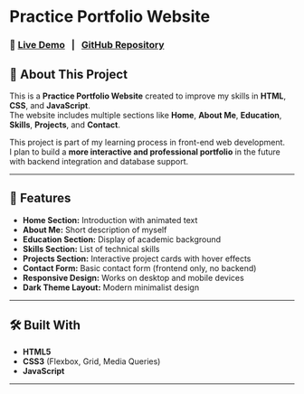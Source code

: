 # Practice Portfolio Website

### 🔗 [Live Demo](https://akash-kumar-biswas.github.io/Portfolio-Website/) &nbsp; | &nbsp; [GitHub Repository](https://github.com/akash-kumar-biswas/Portfolio-Website)

## 📄 About This Project

This is a **Practice Portfolio Website** created to improve my skills in **HTML**, **CSS**, and **JavaScript**.  
The website includes multiple sections like **Home**, **About Me**, **Education**, **Skills**, **Projects**, and **Contact**.

This project is part of my learning process in front-end web development.  
I plan to build a **more interactive and professional portfolio** in the future with backend integration and database support.

---

## 🚀 Features

- **Home Section:** Introduction with animated text  
- **About Me:** Short description of myself  
- **Education Section:** Display of academic background  
- **Skills Section:** List of technical skills  
- **Projects Section:** Interactive project cards with hover effects  
- **Contact Form:** Basic contact form (frontend only, no backend)  
- **Responsive Design:** Works on desktop and mobile devices  
- **Dark Theme Layout:** Modern minimalist design

---

## 🛠️ Built With

- **HTML5**  
- **CSS3** (Flexbox, Grid, Media Queries)  
- **JavaScript**

---
